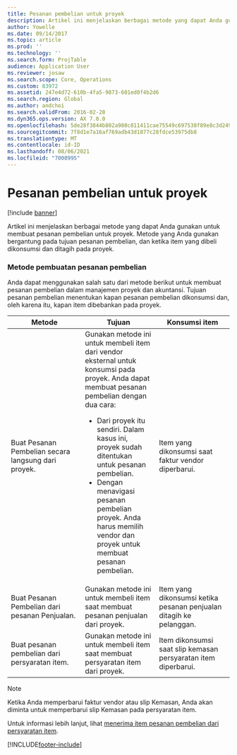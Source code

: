 ```yaml
---
title: Pesanan pembelian untuk proyek
description: Artikel ini menjelaskan berbagai metode yang dapat Anda gunakan untuk membuat pesanan pembelian untuk proyek. Metode yang Anda gunakan bergantung pada tujuan pesanan pembelian, dan ketika item yang dibeli dikonsumsi dan ditagih pada proyek.
author: Yowelle
ms.date: 09/14/2017
ms.topic: article
ms.prod: ''
ms.technology: ''
ms.search.form: ProjTable
audience: Application User
ms.reviewer: josaw
ms.search.scope: Core, Operations
ms.custom: 83972
ms.assetid: 247e4d72-610b-4fa5-9873-601ed0f4b2d6
ms.search.region: Global
ms.author: andchoi
ms.search.validFrom: 2016-02-28
ms.dyn365.ops.version: AX 7.0.0
ms.openlocfilehash: 5de28f3844b802a980c811411cae75549c697538f89e8c3d2495ea171a188524
ms.sourcegitcommit: 7f8d1e7a16af769adb43d1877c28fdce53975db8
ms.translationtype: MT
ms.contentlocale: id-ID
ms.lasthandoff: 08/06/2021
ms.locfileid: "7008995"
---
```

# <a name="purchase-orders-for-a-project"></a>Pesanan pembelian untuk proyek

[!include [banner](../includes/banner.md)]

Artikel ini menjelaskan berbagai metode yang dapat Anda gunakan untuk membuat pesanan pembelian untuk proyek. Metode yang Anda gunakan bergantung pada tujuan pesanan pembelian, dan ketika item yang dibeli dikonsumsi dan ditagih pada proyek.

### <a name="methods-for-creating-a-purchase-order"></a>Metode pembuatan pesanan pembelian

Anda dapat menggunakan salah satu dari metode berikut untuk membuat pesanan pembelian dalam manajemen proyek dan akuntansi. Tujuan pesanan pembelian menentukan kapan pesanan pembelian dikonsumsi dan, oleh karena itu, kapan item dibebankan pada proyek.

<table>
<colgroup>
<col width="33%" />
<col width="33%" />
<col width="33%" />
</colgroup>
<thead>
<tr class="header">
<th>Metode</th>
<th>Tujuan</th>
<th>Konsumsi item</th>
</tr>
</thead>
<tbody>
<tr class="odd">
<td>Buat Pesanan Pembelian secara langsung dari proyek.</td>
<td>Gunakan metode ini untuk membeli item dari vendor eksternal untuk konsumsi pada proyek. Anda dapat membuat pesanan pembelian dengan dua cara:
<ul>
<li>Dari proyek itu sendiri. Dalam kasus ini, proyek sudah ditentukan untuk pesanan pembelian.</li>
<li>Dengan menavigasi pesanan pembelian proyek. Anda harus memilih vendor dan proyek untuk membuat pesanan pembelian.</li>
</ul></td>
<td>Item yang dikonsumsi saat faktur vendor diperbarui.</td>
</tr>
<tr class="even">
<td>Buat Pesanan Pembelian dari pesanan Penjualan.</td>
<td>Gunakan metode ini untuk membeli item saat membuat pesanan penjualan dari proyek.</td>
<td>Item yang dikonsumsi ketika pesanan penjualan ditagih ke pelanggan.</td>
</tr>
<tr class="odd">
<td>Buat pesanan pembelian dari persyaratan item.</td>
<td>Gunakan metode ini untuk membeli item saat membuat persyaratan item dari proyek.</td>
<td>Item dikonsumsi saat slip kemasan persyaratan item diperbarui.</td>
</tr>
</tbody>
</table>

> [!NOTE] 
> Ketika Anda memperbarui faktur vendor atau slip Kemasan, Anda akan diminta untuk memperbarui slip Kemasan pada persyaratan item.

Untuk informasi lebih lanjut, lihat [menerima item pesanan pembelian dari persyaratan item](tasks/receive-items-purchase-order-item-requirement.md).



[!INCLUDE[footer-include](../includes/footer-banner.md)]